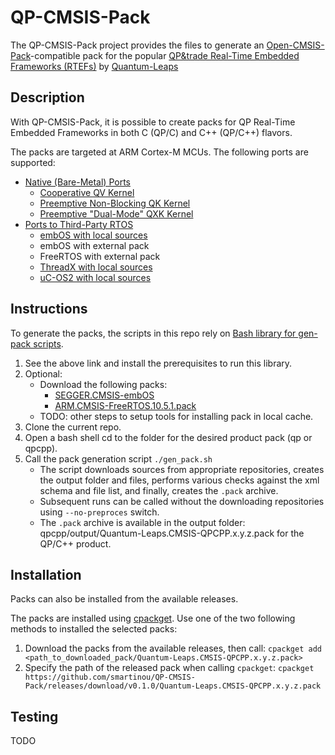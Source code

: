 # QP-CMSIS-Pack

The QP-CMSIS-Pack project provides the files to generate an [Open-CMSIS-Pack](https://www.open-cmsis-pack.org/)-compatible pack for the popular [QP&trade Real-Time Embedded Frameworks (RTEFs)](https://www.state-machine.com/products/qp) by [Quantum-Leaps](https://www.state-machine.com/about)

## Description

With QP-CMSIS-Pack, it is possible to create packs for QP Real-Time Embedded Frameworks in both C (QP/C) and C++ (QP/C++) flavors.

The packs are targeted at ARM Cortex-M MCUs. The following ports are supported:
* [Native (Bare-Metal) Ports](https://www.state-machine.com/qpcpp/ports_native.html)
    * [Cooperative QV Kernel](https://www.state-machine.com/qpcpp/arm-cm_qv.html)
    * [Preemptive Non-Blocking QK Kernel](https://www.state-machine.com/qpcpp/arm-cm_qk.html)
    * [Preemptive "Dual-Mode" QXK Kernel](https://www.state-machine.com/qpcpp/arm-cm_qxk.html)
* [Ports to Third-Party RTOS](https://www.state-machine.com/qpcpp/ports_rtos.html)
    * [embOS with local sources](https://www.state-machine.com/qpcpp/embos.html)
    * embOS with external pack
    * FreeRTOS with external pack
    * [ThreadX with local sources](https://www.state-machine.com/qpcpp/threadx.html)
    * [uC-OS2 with local sources](https://www.state-machine.com/qpcpp/uc-os2.html)
    
## Instructions
 
To generate the packs, the scripts in this repo rely on [Bash library for gen-pack scripts](https://github.com/Open-CMSIS-Pack/gen-pack).

1. See the above link and install the prerequisites to run this library.
2. Optional:
    * Download the following packs:
        * [SEGGER.CMSIS-embOS](https://www.segger.com/downloads/embos/)
        * [ARM.CMSIS-FreeRTOS.10.5.1.pack](https://www.keil.com/dd2/pack/)
    * TODO: other steps to setup tools for installing pack in local cache.
3. Clone the current repo.
4. Open a bash shell cd to the folder for the desired product pack (qp or qpcpp).
5. Call the pack generation script `./gen_pack.sh`
    * The script downloads sources from appropriate repositories, creates the output folder and files, performs various checks against the xml schema and file list, and finally, creates the `.pack` archive.
    * Subsequent runs can be called without the downloading repositories using `--no-preproces` switch.
    * The `.pack` archive is available in the output folder: qpcpp/output/Quantum-Leaps.CMSIS-QPCPP.x.y.z.pack for the QP/C++ product.
    
## Installation

Packs can also be installed from the available releases.

The packs are installed using [cpackget](https://github.com/Open-CMSIS-Pack/cpackget). Use one of the two following methods to installed the selected packs:

1. Download the packs from the available releases, then call:
   `cpackget add <path_to_downloaded_pack/Quantum-Leaps.CMSIS-QPCPP.x.y.z.pack>`
2. Specify the path of the released pack when calling `cpackget`:
   `cpackget https://github.com/smartinou/QP-CMSIS-Pack/releases/download/v0.1.0/Quantum-Leaps.CMSIS-QPCPP.x.y.z.pack`

## Testing
TODO
